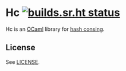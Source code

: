 # Hc [![builds.sr.ht status](https://builds.sr.ht/~zapashcanon/hashcons.svg)](https://builds.sr.ht/~zapashcanon/hashcons?)

Hc is an [OCaml] library for [hash consing].

## License

See [LICENSE].

[LICENSE]: ./LICENSE.md

[hash consing]: https://en.wikipedia.org/wiki/Hash_consing
[OCaml]: https://en.wikipedia.org/wiki/OCaml
